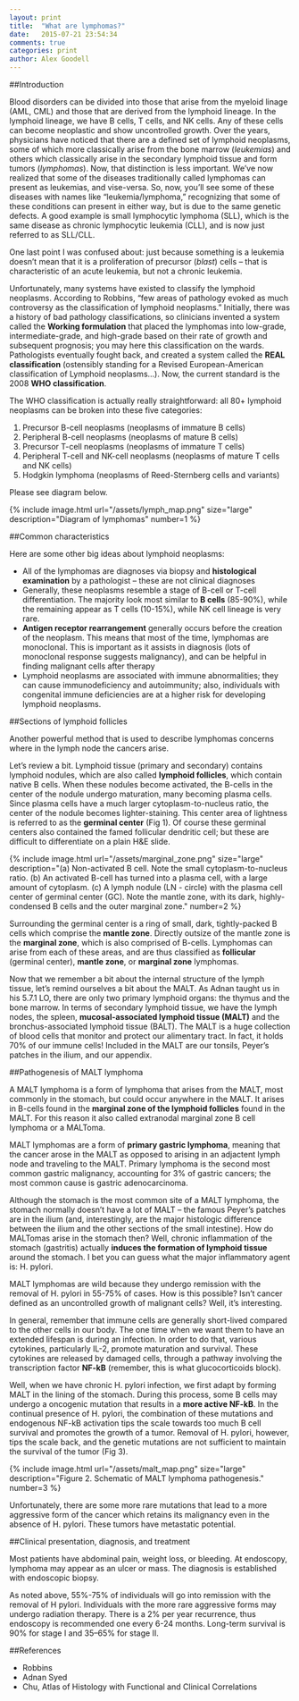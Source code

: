 ```yaml
---
layout: print
title:  "What are lymphomas?"
date:   2015-07-21 23:54:34
comments: true
categories: print
author: Alex Goodell
---
```


##Introduction 

Blood disorders can be divided into those that arise from the myeloid linage (AML, CML) and those that are derived from the lymphoid lineage. In the lymphoid lineage, we have B cells, T cells, and NK cells. Any of these cells can become neoplastic and show uncontrolled growth. Over the years, physicians have noticed that there are a defined set of lymphoid neoplasms, some of which more classically arise from the bone marrow (_leukemias_) and others which classically arise in the secondary lymphoid tissue and form tumors (_lymphomas_). Now, that distinction is less important. We’ve now realized that some of the diseases traditionally called lymphomas can present as leukemias, and vise-versa.  So, now, you’ll see some of these diseases with names like “leukemia/lymphoma,” recognizing that some of these conditions can present in either way, but is due to the same genetic defects.  A good example is small lymphocytic lymphoma (SLL), which is the same disease as chronic lymphocytic leukemia (CLL), and is now just referred to as SLL/CLL.

One last point I was confused about: just because something is a leukemia doesn’t mean that it is a proliferation of precursor (_blast_) cells – that is characteristic of an acute leukemia, but not a chronic leukemia. 

Unfortunately, many systems have existed to classify the lymphoid neoplasms. According to Robbins, “few areas of pathology evoked as much controversy as the classification of lymphoid neoplasms.” Initially, there was a history of bad pathology classifications, so clinicians invented a system called the __Working formulation__ that placed the lymphomas into low-grade, intermediate-grade, and high-grade based on their rate of growth and subsequent prognosis; you may here this classification on the wards. Pathologists eventually fought back, and created a system called the __REAL classification__ (ostensibly standing for a Revised European-American classification of Lymphoid neoplasms…). Now, the current standard is the 2008 __WHO classification__. 

The WHO classification is actually really straightforward: all 80+ lymphoid neoplasms can be broken into these five categories:

1.	Precursor B-cell neoplasms (neoplasms of immature B cells)
2.	Peripheral B-cell neoplasms (neoplasms of mature B cells)
3.	Precursor T-cell neoplasms (neoplasms of immature T cells)
4.	Peripheral T-cell and NK-cell neoplasms (neoplasms of mature T cells and NK cells)
5.	Hodgkin lymphoma (neoplasms of Reed-Sternberg cells and variants)

Please see diagram below.

{% include image.html url="/assets/lymph_map.png" size="large" description="Diagram of lymphomas" number=1 %}

##Common characteristics

Here are some other big ideas about lymphoid neoplasms:

* All of the lymphomas are diagnoses via biopsy and __histological examination__ by a pathologist – these are not clinical diagnoses
* Generally, these neoplasms resemble a stage of B-cell or T-cell differentiation. The majority look most similar to __B cells__ (85-90%), while the remaining appear as T cells (10-15%), while NK cell lineage is very rare.
* __Antigen receptor rearrangement__ generally occurs before the creation of the neoplasm. This means that most of the time, lymphomas are monoclonal. This is important as it assists in diagnosis (lots of monoclonal response suggests malignancy), and can be helpful in finding malignant cells after therapy
* Lymphoid neoplasms are associated with immune abnormalities; they can cause immunodeficiency and autoimmunity; also, individuals with congenital immune deficiencies are at a higher risk for developing lymphoid neoplasms. 

##Sections of lymphoid follicles

Another powerful method that is used to describe lymphomas concerns where in the lymph node the cancers arise. 

Let’s review a bit. Lymphoid tissue (primary and secondary) contains lymphoid nodules, which are also called __lymphoid follicles__, which contain native B cells. When these nodules become activated, the B-cells in the center of the nodule undergo maturation, many becoming plasma cells. Since plasma cells have a much larger cytoplasm-to-nucleus ratio, the center of the nodule becomes lighter-staining. This center area of lightness is referred to as the __germinal center__ (Fig 1). Of course these germinal centers also contained the famed follicular dendritic cell; but these are difficult to differentiate on a plain H&E slide. 

{% include image.html url="/assets/marginal_zone.png" size="large" description="(a) Non-activated B cell. Note the small cytoplasm-to-nucleus ratio. (b) An activated B-cell has turned into a plasma cell, with a large amount of cytoplasm. (c) A lymph nodule (LN - circle) with the plasma cell center of germinal center (GC). Note the mantle zone, with its dark, highly-condensed B cells and the outer marginal zone." number=2 %}

Surrounding the germinal center is a ring of small, dark, tightly-packed B cells which comprise the __mantle zone__. Directly outsize of the mantle zone is the __marginal zone__, which is also comprised of B-cells. Lymphomas can arise from each of these areas, and are thus classified as __follicular__ (germinal center), __mantle zone__, or __marginal zone__ lymphomas. 

Now that we remember a bit about the internal structure of the lymph tissue, let’s remind ourselves a bit about the MALT. As Adnan taught us in his 5.7.1 LO, there are only two primary lymphoid organs: the thymus and the bone marrow. In terms of secondary lymphoid tissue, we have the lymph nodes, the spleen, __mucosal-associated lymphoid tissue (MALT)__ and the bronchus-associated lymphoid tissue (BALT). The MALT is a huge collection of blood cells that monitor and protect our alimentary tract. In fact, it holds 70% of our immune cells! Included in the MALT are our tonsils, Peyer’s patches in the ilium, and our appendix. 

##Pathogenesis of MALT lymphoma

A MALT lymphoma is a form of lymphoma that arises from the MALT, most commonly in the stomach, but could occur anywhere in the MALT. It arises in B-cells found in the __marginal zone of the lymphoid follicles__ found in the MALT. For this reason it also called extranodal marginal zone B cell lymphoma or a MALToma. 

MALT lymphomas are a form of __primary gastric lymphoma__, meaning that the cancer arose in the MALT as opposed to arising in an adjactent lymph node and traveling to the MALT. Primary lymphoma is the second most common gastric malignancy, accounting for 3% of gastric cancers; the most common cause is gastric adenocarcinoma.  

Although the stomach is the most common site of a MALT lymphoma, the stomach normally doesn’t have a lot of MALT – the famous Peyer’s patches are in the ilium (and, interestingly, are the major histologic difference between the ilium and the other sections of the small intestine). How do MALTomas arise in the stomach then? Well, chronic inflammation of the stomach (gastritis) actually __induces the formation of lymphoid tissue__ around the stomach. I bet you can guess what the major inflammatory agent is: H. pylori. 

MALT lymphomas are wild because they undergo remission with the removal of H. pylori in 55-75% of cases. How is this possible? Isn’t cancer defined as an uncontrolled growth of malignant cells? Well, it’s interesting.  

In general, remember that immune cells are generally short-lived compared to the other cells in our body. The one time when we want them to have an extended lifespan is during an infection. In order to do that, various cytokines, particularly IL-2, promote maturation and survival. These cytokines are released by damaged cells, through a pathway involving the transcription factor __NF-kB__ (remember, this is what glucocorticoids block). 

Well, when we have chronic H. pylori infection, we first adapt by forming MALT in the lining of the stomach. During this process, some B cells may undergo a oncogenic mutation that results in a __more active NF-kB__. In the continual presence of H. pylori, the combination of these mutations and endogenous NF-kB activation tips the scale towards too much B cell survival and promotes the growth of a tumor. Removal of H. pylori, however, tips the scale back, and the genetic mutations are not sufficient to maintain the survival of the tumor (Fig 3). 

{% include image.html url="/assets/malt_map.png" size="large" description="Figure 2. Schematic of MALT lymphoma pathogenesis." number=3 %}

Unfortunately, there are some more rare mutations that lead to a more aggressive form of the cancer which retains its malignancy even in the absence of H. pylori. These tumors have metastatic potential. 

##Clinical presentation, diagnosis, and treatment

Most patients have abdominal pain, weight loss, or bleeding. At endoscopy, lymphoma may appear as an ulcer or mass. The diagnosis is established with endoscopic biopsy. 

As noted above, 55%-75% of individuals will go into remission with the removal of H pylori. Individuals with the more rare aggressive forms may undergo radiation therapy. There is a 2% per year recurrence, thus endoscopy is recommended one every 6-24 months. Long-term survival is 90% for stage I and 35–65% for stage II.

##References

* Robbins
* Adnan Syed
* Chu, Atlas of Histology with Functional and Clinical Correlations
 